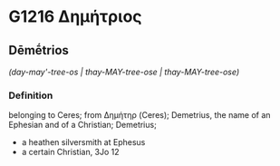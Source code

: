 # G1216 Δημήτριος

## Dēmḗtrios

_(day-may'-tree-os | thay-MAY-tree-ose | thay-MAY-tree-ose)_

### Definition

belonging to Ceres; from Δημήτηρ (Ceres); Demetrius, the name of an Ephesian and of a Christian; Demetrius; 

- a heathen silversmith at Ephesus
- a certain Christian, 3Jo 12
